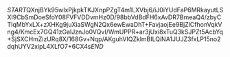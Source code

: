 $START$QXnjBYk95wIxPjkpkTKJXnpPZgT4m1LXVbj6/iJ0iYUdFaP6MRkayutLSXI9CbSmDoeSfoY08FVFVDDvmHz0D/98bbVdBdFH6xAvDR7BmeaQ4/zbyCTIqMbYxLX+zXHKg9juXiaSWgN2Qx6ewEwaDhT+FavjaojEe9BjZlCfhonVqkVng4/KmcEx7GQ41zGaIJznJo0VQvI/WmUPPR+ar3jUxi8xTuQ3kSJPZt5AcbYq+SjSXCHmZizURq8X/168Gv+Nqp/AKguhVIQZklmBILQiNA1JUJZ3fxLP15no2dqhUYV2xipL4XLfO7+6CX4s$END$